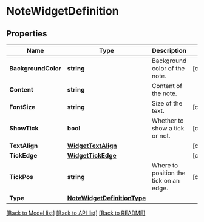 # NoteWidgetDefinition

## Properties

Name | Type | Description | Notes
------------ | ------------- | ------------- | -------------
**BackgroundColor** | **string** | Background color of the note. | [optional] 
**Content** | **string** | Content of the note. | 
**FontSize** | **string** | Size of the text. | [optional] 
**ShowTick** | **bool** | Whether to show a tick or not. | [optional] 
**TextAlign** | [**WidgetTextAlign**](WidgetTextAlign.md) |  | [optional] 
**TickEdge** | [**WidgetTickEdge**](WidgetTickEdge.md) |  | [optional] 
**TickPos** | **string** | Where to position the tick on an edge. | [optional] 
**Type** | [**NoteWidgetDefinitionType**](NoteWidgetDefinitionType.md) |  | 

[[Back to Model list]](../README.md#documentation-for-models) [[Back to API list]](../README.md#documentation-for-api-endpoints) [[Back to README]](../README.md)



